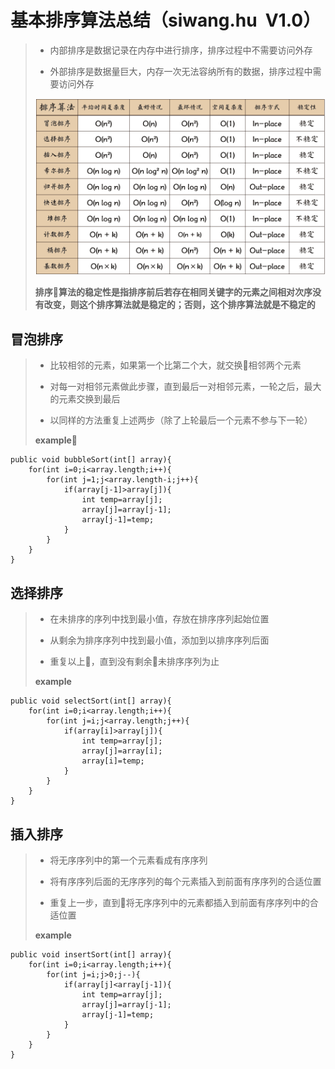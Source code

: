 # 基本排序算法总结（siwang.hu&nbsp;&nbsp;V1.0）  
> + 内部排序是数据记录在内存中进行排序，排序过程中不需要访问外存  
>  
> + 外部排序是数据量巨大，内存一次无法容纳所有的数据，排序过程中需要访问外存  
>  
> ![图片](./data/sort.png)  
>  
> **排序算法的稳定性是指排序前后若存在相同关键字的元素之间相对次序没有改变，则这个排序算法就是稳定的；否则，这个排序算法就是不稳定的**  
>  
## 冒泡排序  
> + 比较相邻的元素，如果第一个比第二个大，就交换相邻两个元素  
>  
> + 对每一对相邻元素做此步骤，直到最后一对相邻元素，一轮之后，最大的元素交换到最后  
>  
> + 以同样的方法重复上述两步（除了上轮最后一个元素不参与下一轮）  
>  
> **example**  
```
public void bubbleSort(int[] array){
    for(int i=0;i<array.length;i++){
        for(int j=1;j<array.length-i;j++){
            if(array[j-1]>array[j]){
                int temp=array[j];
                array[j]=array[j-1];
                array[j-1]=temp;
            }
        }
    }
}
```
## 选择排序  
> + 在未排序的序列中找到最小值，存放在排序序列起始位置  
>  
> + 从剩余为排序序列中找到最小值，添加到以排序序列后面  
>  
> + 重复以上，直到没有剩余未排序序列为止  
>  
> **example**
```
public void selectSort(int[] array){
    for(int i=0;i<array.length;i++){
        for(int j=i;j<array.length;j++){
            if(array[i]>array[j]){
                int temp=array[j];
                array[j]=array[i];
                array[i]=temp;
            }
        }
    }
}
```
## 插入排序  
> + 将无序序列中的第一个元素看成有序序列  
>  
> + 将有序序列后面的无序序列的每个元素插入到前面有序序列的合适位置  
>  
> + 重复上一步，直到将无序序列中的元素都插入到前面有序序列中的合适位置  
>  
> **example**  
```
public void insertSort(int[] array){
    for(int i=0;i<array.length;i++){
        for(int j=i;j>0;j--){
            if(array[j]<array[j-1]){
                int temp=array[j];
                array[j]=array[j-1];
                array[j-1]=temp;
            }
        }
    }
}
```